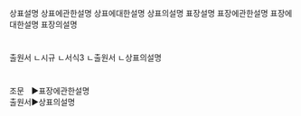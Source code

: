 상표설명
상표에관한설명
상표에대한설명
상표의설명
표장설명
표장에관한설명
표장에대한설명
표장의설명



#
출원서
ㄴ시규
ㄴ서식3
ㄴ출원서
ㄴ상표의설명
#
조문ㅤ▶표장에관한설명  
출원서▶상표의설명  
